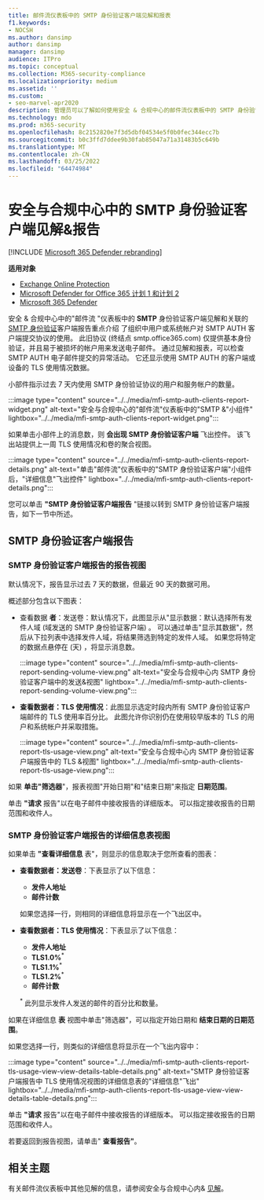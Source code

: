 ```yaml
---
title: 邮件流仪表板中的 SMTP 身份验证客户端见解和报表
f1.keywords:
- NOCSH
ms.author: dansimp
author: dansimp
manager: dansimp
audience: ITPro
ms.topic: conceptual
ms.collection: M365-security-compliance
ms.localizationpriority: medium
ms.assetid: ''
ms.custom:
- seo-marvel-apr2020
description: 管理员可以了解如何使用安全 & 合规中心的邮件流仪表板中的 SMTP 身份验证见解和报表来监视组织中使用已验证的 SMTP (SMTP AUTH) 发送电子邮件的电子邮件发件人。
ms.technology: mdo
ms.prod: m365-security
ms.openlocfilehash: 8c2152820e7f3d5dbf04534e5f0b0fec344ecc7b
ms.sourcegitcommit: b0c3ffd7ddee9b30fab85047a71a31483b5c649b
ms.translationtype: MT
ms.contentlocale: zh-CN
ms.lasthandoff: 03/25/2022
ms.locfileid: "64474984"
---
```

# <a name="smtp-auth-clients-insight-and-report-in-the-security--compliance-center"></a>安全与合规中心中的 SMTP 身份验证客户端见解&报告

[!INCLUDE [Microsoft 365 Defender rebranding](../includes/microsoft-defender-for-office.md)]

**适用对象**
- [Exchange Online Protection](exchange-online-protection-overview.md)
- [Microsoft Defender for Office 365 计划 1 和计划 2](defender-for-office-365.md)
- [Microsoft 365 Defender](../defender/microsoft-365-defender.md)

安全 & 合规中心中的"邮件流 [](mail-flow-insights-v2.md)"仪表板中的 **SMTP** 身份验证客户端见解和关联的 [SMTP 身份验证](#smtp-auth-clients-report)客户端报告重点介绍 [](https://protection.office.com)了组织中用户或系统帐户对 SMTP AUTH 客户端提交协议的使用。 此旧协议 (终结点 smtp.office365.com) 仅提供基本身份验证，并且易于被损坏的帐户用来发送电子邮件。 通过见解和报表，可以检查 SMTP AUTH 电子邮件提交的异常活动。 它还显示使用 SMTP AUTH 的客户端或设备的 TLS 使用情况数据。

小部件指示过去 7 天内使用 SMTP 身份验证协议的用户和服务帐户的数量。

:::image type="content" source="../../media/mfi-smtp-auth-clients-report-widget.png" alt-text="安全与合规中心的&quot;邮件流&quot;仪表板中的&quot;SMTP &&quot;小组件" lightbox="../../media/mfi-smtp-auth-clients-report-widget.png":::

如果单击小部件上的消息数，则 **会出现 SMTP 身份验证客户端** 飞出控件。 该飞出站提供上一周 TLS 使用情况和卷的聚合视图。

:::image type="content" source="../../media/mfi-smtp-auth-clients-report-details.png" alt-text="单击&quot;邮件流&quot;仪表板中的&quot;SMTP 身份验证客户端&quot;小组件后，&quot;详细信息&quot;飞出控件" lightbox="../../media/mfi-smtp-auth-clients-report-details.png":::

您可以单击 **"SMTP 身份验证客户端报告** "链接以转到 SMTP 身份验证客户端报告，如下一节中所述。

## <a name="smtp-auth-clients-report"></a>SMTP 身份验证客户端报告

### <a name="report-view-for-the-smtp-auth-clients-report"></a>SMTP 身份验证客户端报告的报告视图

默认情况下，报告显示过去 7 天的数据，但最近 90 天的数据可用。

概述部分包含以下图表：

- 查看数据 **者**：发送卷：默认情况下，此图显示从"显示数据：默认选择所有发件人域 (域发送的 SMTP 身份验证客户端) 。 可以通过单击"显示其数据"，然后从下拉列表中选择发件人域，将结果筛选到特定的发件人域。 如果您将特定的数据点悬停在 (天) ，将显示消息数。

  :::image type="content" source="../../media/mfi-smtp-auth-clients-report-sending-volume-view.png" alt-text="安全与合规中心内 SMTP 身份验证客户端中的发送&视图" lightbox="../../media/mfi-smtp-auth-clients-report-sending-volume-view.png":::

- **查看数据者：TLS 使用情况**：此图显示选定时段内所有 SMTP 身份验证客户端邮件的 TLS 使用率百分比。 此图允许你识别仍在使用较早版本的 TLS 的用户和系统帐户并采取措施。

  :::image type="content" source="../../media/mfi-smtp-auth-clients-report-tls-usage-view.png" alt-text="安全与合规中心内 SMTP 身份验证客户端报告中的 TLS &视图" lightbox="../../media/mfi-smtp-auth-clients-report-tls-usage-view.png":::

如果 **单击"筛选器**"，报表视图"开始日期"和"结束日期"来指定 **日期范围**。

单击 **"请求** 报告"以在电子邮件中接收报告的详细版本。 可以指定接收报告的日期范围和收件人。

### <a name="details-table-view-for-the-smtp-auth-clients-report"></a>SMTP 身份验证客户端报告的详细信息表视图

如果单击 **"查看详细信息** 表"，则显示的信息取决于您所查看的图表：

- **查看数据者：发送卷**：下表显示了以下信息：

  - **发件人地址**
  - **邮件计数**

  如果您选择一行，则相同的详细信息将显示在一个飞出区中。

- **查看数据者：TLS 使用情况**：下表显示了以下信息：

  - **发件人地址**
  - **TLS1.0%**<sup>\*</sup>
  - **TLS1.1%**<sup>\*</sup>
  - **TLS1.2%**<sup>\*</sup>
  - **邮件计数**

  <sup>\*</sup> 此列显示发件人发送的邮件的百分比和数量。

如果在详细信息 **表** 视图中单击"筛选器"，可以指定开始日期和 **结束日期的日期范围**。

如果您选择一行，则类似的详细信息将显示在一个飞出内容中：

:::image type="content" source="../../media/mfi-smtp-auth-clients-report-tls-usage-view-view-details-table-details.png" alt-text="SMTP 身份验证客户端报告中 TLS 使用情况视图的详细信息表的&quot;详细信息&quot;飞出" lightbox="../../media/mfi-smtp-auth-clients-report-tls-usage-view-view-details-table-details.png":::

单击 **"请求** 报告"以在电子邮件中接收报告的详细版本。 可以指定接收报告的日期范围和收件人。

若要返回到报告视图，请单击" **查看报告"**。

## <a name="related-topics"></a>相关主题

有关邮件流仪表板中其他见解的信息，请参阅安全与合规中心内& [见解](mail-flow-insights-v2.md)。
